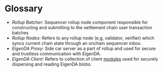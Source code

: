 # Glossary

- *Rollup Batcher*: Sequencer rollup node component responsible for constructing and submitting to the settlement chain user transaction batches
- *Rollup Nodes*: Refers to any rollup node (e,g, validator, verifier) which syncs current chain state through an onchain sequencer inbox.
- *EigenDA Proxy*: Side car server as a part of rollup and used for secure and trustless communication with EigenDA.
- *EigenDA Client*: Refers to collection of client [modules](https://github.com/Layr-Labs/eigenda/tree/bb91b829995c28e813fce46412a77f9fa428b0af/api/clients/v2) used for securely dispersing and reading EigenDA blobs. 